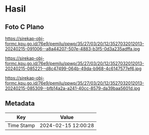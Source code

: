 # Hasil

## Foto C Plano

https://sirekap-obj-formc.kpu.go.id/76e9/pemilu/ppwp/35/27/03/20/12/3527032012013-20240215-091006--a8a44207-507e-4883-b3f5-0d3a235adffa.jpg

https://sirekap-obj-formc.kpu.go.id/76e9/pemilu/ppwp/35/27/03/20/12/3527032012013-20240215-085221--d8c47499-064b-49da-b968-4c6147577ef6.jpg

https://sirekap-obj-formc.kpu.go.id/76e9/pemilu/ppwp/35/27/03/20/12/3527032012013-20240215-085309--bfb14a2a-a241-40cc-8579-da39baa5601d.jpg


## Metadata

| Key        | Value               |
| ---------- | ------------------- |
| Time Stamp | 2024-02-15 12:00:28 |



